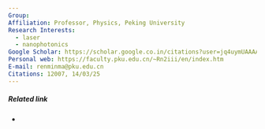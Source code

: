 ```yaml
---
Group: 
Affiliation: Professor, Physics, Peking University
Research Interests:
  - laser
  - nanophotonics
Google Scholar: https://scholar.google.co.in/citations?user=jq4uymUAAAAJ&hl=en&authuser=2&oi=ao
Personal web: https://faculty.pku.edu.cn/~Rn2iii/en/index.htm
E-mail: renminma@pku.edu.cn
Citations: 12007, 14/03/25
---
```

##### Related link
- 
